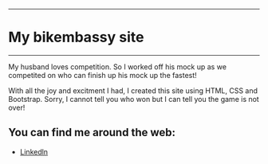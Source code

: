 ********************
 # My bikembassy site
********************

My husband loves competition. So I worked off his mock up as we competited on who can finish up his mock up the fastest!

With all the joy and excitment I had, I created this site using HTML, CSS and Bootstrap. Sorry, I cannot tell you who won but I can tell you the game is not over!


## You can find me around the web:
- <a href="linkedin.com/in/mansa-samlafo">Linkedln</a>
